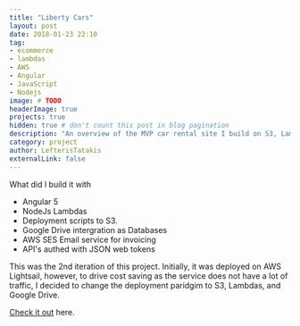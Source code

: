 ```yaml
---
title: "Liberty Cars"
layout: post
date: 2018-01-23 22:10
tag: 
- ecommerce
- lambdas
- AWS
- Angular
- JavaScript
- Nodejs
image: # TODO
headerImage: true
projects: true
hidden: true # don't count this post in blog pagination
description: "An overview of the MVP car rental site I build on S3, Lambda and has Google Drive as a DB"
category: project
author: LefterisTatakis
externalLink: false
---
```



What did I build it with

- Angular 5
- NodeJs Lambdas
- Deployment scripts to S3.
- Google Drive intergration as Databases
- AWS SES Email service for invoicing
- API's authed with JSON web tokens

This was the 2nd iteration of this project. Initially, it was deployed on AWS Lightsail, however, to drive cost saving as the service does not have a lot of traffic, I decided to change the deployment paridgim to S3, Lambdas, and Google Drive.

[Check it out](https://www.libertycars.gr) here.

